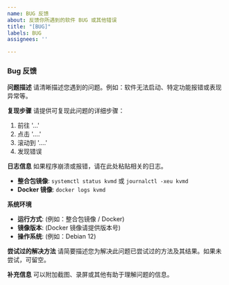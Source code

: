```yaml
---
name: BUG 反馈
about: 反馈你所遇到的软件 BUG 或其他错误
title: "[BUG]"
labels: BUG
assignees: ''

---
```


### **Bug 反馈**

**问题描述**
请清晰描述您遇到的问题。例如：软件无法启动、特定功能报错或表现异常等。

**复现步骤**
请提供可复现此问题的详细步骤：
1. 前往 '...'
2. 点击 '....'
3. 滚动到 '....'
4. 发现错误

**日志信息**
如果程序崩溃或报错，请在此处粘贴相关的日志。
- **整合包镜像**: `systemctl status kvmd` 或 `journalctl -xeu kvmd`
- **Docker 镜像**: `docker logs kvmd`

**系统环境**
- **运行方式**: (例如：整合包镜像 / Docker)
- **镜像版本**: (Docker 镜像请提供版本号)
- **操作系统**: (例如：Debian 12)

**尝试过的解决方法**
请简要描述您为解决此问题已尝试过的方法及其结果。如果未尝试，可留空。

**补充信息**
可以附加截图、录屏或其他有助于理解问题的信息。
